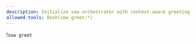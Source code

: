 ```yaml
---
description: Initialize sow orchestrator with context-aware greeting
allowed-tools: Bash(sow greet:*)
---
```


!`sow greet`
